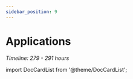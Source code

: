 ```yaml
---
sidebar_position: 9
---
```


# Applications
*Timeline: 279 - 291 hours*

import DocCardList from '@theme/DocCardList';

<DocCardList />
